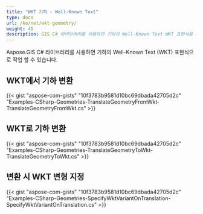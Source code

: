 ```yaml
---
title: "WKT 기하 - Well-Known Text"
type: docs
url: /ko/net/wkt-geometry/
weight: 45
description: GIS C# 라이브러리를 사용하면 기하의 Well-Known Text WKT 표현식을 사용하여 WKT로 또는 WKT로부터 변환할 수 있습니다.
---
```


Aspose.GIS C# 라이브러리를 사용하면 기하의 Well-Known Text (WKT) 표현식으로 작업 할 수 있습니다.

## **WKT에서 기하 변환**
{{< gist "aspose-com-gists" "10f3783b9581d10bc69dbada42705d2c" "Examples-CSharp-Geometries-TranslateGeometryFromWkt-TranslateGeometryFromWkt.cs" >}}
## **WKT로 기하 변환**
{{< gist "aspose-com-gists" "10f3783b9581d10bc69dbada42705d2c" "Examples-CSharp-Geometries-TranslateGeometryToWkt-TranslateGeometryToWkt.cs" >}}
## **변환 시 WKT 변형 지정**
{{< gist "aspose-com-gists" "10f3783b9581d10bc69dbada42705d2c" "Examples-CSharp-Geometries-SpecifyWktVariantOnTranslation-SpecifyWktVariantOnTranslation.cs" >}}
